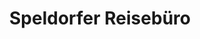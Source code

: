 ---
title: "Speldorfer Reisebüro"
url: /muelheim-an-der-ruhr/speldorfer-reisebuero/
shop: Reisebüro
---